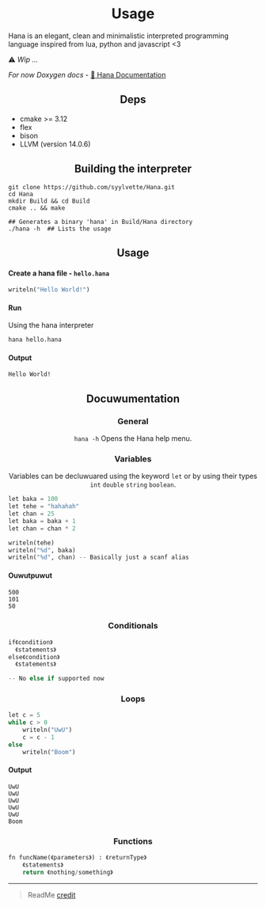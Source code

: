 <h1 align="center">Usage</h1>
Hana is an elegant, clean and minimalistic interpreted programming language inspired from lua, python and javascript &lt;3

⚠️ *Wip ...*

*For now Doxygen docs* - [🌸 Hana Documentation](https://syylvette.github.io/Hana/)

<h2 align="center">Deps</h2>

<ul>
<li>cmake >= 3.12</li>
<li>flex</li>
<li>bison</li>
<li>LLVM (version 14.0.6)</li>
</ul>

<h2 align="center">Building the interpreter</h2>

```
git clone https://github.com/syylvette/Hana.git
cd Hana
mkdir Build && cd Build
cmake .. && make

## Generates a binary 'hana' in Build/Hana directory
./hana -h  ## Lists the usage
```

<h2 align="center">Usage</h2>

<h4 align="left">Create a hana file - <code>hello.hana</code></h4>

```py
writeln("Hello World!")
```

<h4 align="left">Run</h4>

Using the hana interpreter
```sh
hana hello.hana
```

<h4 align="left">Output</h4>

```
Hello World!
```

<h2 align="center">Docuwumentation</h2>

<h3 align="center">General</h3>

<p align="center"><code>hana -h</code> Opens the Hana help menu.</p>

<h3 align="center">Variables</h3>
<p align="center">Variables can be decluwuared using the keyword <code>let</code> or by using their types <code>int</code> <code>double</code> <code>string</code> <code>boolean</code>.</p>

```py
let baka = 100
let tehe = "hahahah"
let chan = 25
let baka = baka + 1
let chan = chan * 2

writeln(tehe)
writeln("%d", baka)
writeln("%d", chan) -- Basically just a scanf alias 
```

<h4 align="left">Ouwutpuwut</h4>

```
500
101
50
```

<h3 align="center">Conditionals</h3>

```py
if《condition》
  《statements》
else《condition》
  《statements》

-- No else if supported now
```

<h3 align="center">Loops</h3>

```py
let c = 5
while c > 0
    writeln("UwU")
    c = c - 1
else
    writeln("Boom")
```

<h4 align="left">Output</h4>

```
UwU
UwU
UwU
UwU
UwU
Boom
```

<h3 align="center">Functions</h3>

```py
fn funcName(《parameters》) : 《returnType》
    《statements》
    return 《nothing/something》
```

---

> ReadMe [credit](https://github.com/virejdasani/pythOwO)








